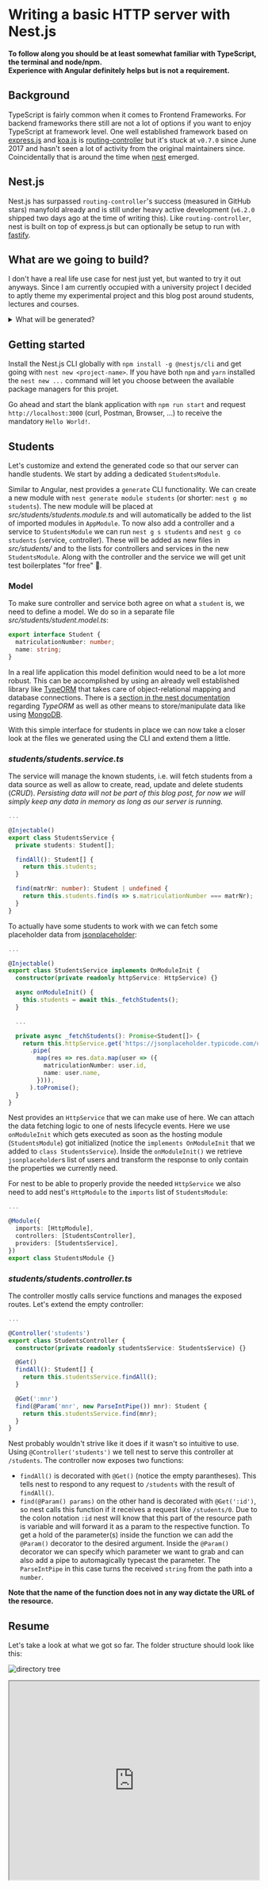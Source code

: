 # Writing a basic HTTP server with Nest.js

**To follow along you should be at least somewhat familiar with TypeScript, the terminal and node/npm.\
Experience with Angular definitely helps but is not a requirement.**

## Background

TypeScript is fairly common when it comes to Frontend Frameworks.
For backend frameworks there still are not a lot of options if you want to enjoy TypeScript at framework level. One well established framework based on [express.js](https://expressjs.com) and [koa.js](https://koajs.com/) is [routing-controller](https://github.com/typestack/routing-controllers) but it's stuck at `v0.7.0` since June 2017 and hasn't seen a lot of activity from the original maintainers since. Coincidentally that is around the time when [nest](https://nestjs.com/) emerged.

## Nest.js

Nest.js has surpassed `routing-controller`'s success (measured in GitHub stars) manyfold already and is still under heavy active development (`v6.2.0` shipped two days ago at the time of writing this). Like `routing-controller`, nest is built on top of express.js but can optionally be setup to run with [fastify](https://www.fastify.io/).

## What are we going to build?

I don't have a real life use case for nest just yet, but wanted to try it out anyways. Since I am currently occupied with a university project I decided to aptly theme my experimental project and this blog post around students, lectures and courses.

<details>
  <summary>What will be generated?</summary>
  <p>
After having run the `nest new project-name` command you will find a directory `project-name` (or whatever name you chose) which contains a bunch of config and metadata files (`package.json`, `tsconfig.json`, etc.) and a simple nest application in `src/`, complete with Unit- and E2E-tests written using [Jest](https://jestjs.io/).

Let's take a closer look at the files that got generated. To inclined readers it will be fairly obvious that nest is heavily inspired by [Angular](https://angular.io). They not only share similar decorators but also split code similarly and provide seemingly the same Dependency Injection (DI) functionality.

### *main.ts*

```ts
...

async function bootstrap() {
  const app = await NestFactory.create(AppModule);
  await app.listen(3000);
}
bootstrap();
```

Bootstraps your application by creating a new nest app and telling it to listen for requests on port 3000.

### *app.module.ts*

```ts
...

@Module({
  imports: [],
  controllers: [AppController],
  providers: [AppService],
})
export class AppModule {}
```

Defines `class AppModule` that is decorated with nest's `@Module()` decorator which receives a list of Controllers and Providers that are used throughout the module.

### *app.controller.ts*

```ts
...

@Controller()
export class AppController {
  constructor(private readonly appService: AppService) {}
  ...
}
```

Defines `class AppController`.
This class is decorated with nest's `@Controller()` decorator. In it's constructor it states a dependency to the `AppService` provided by the `AppModule`. This will be automatically resolved by nest.

### *app.service.ts*

```ts
...

@Injectable()
export class AppService {
  ...
}
```

Defines `class AppService` that provides service functionality in the application. It's decorated with `@Injectable()` to let nest know that this can be stated as a dependency somewhere else. For this to work `AppService` has to be enlisted in the array of providers in `AppModule`.

  </p>
</details>

## Getting started

Install the Nest.js CLI globally with `npm install -g @nestjs/cli` and get going with `nest new <project-name>`. If you have both `npm` and `yarn` installed the `nest new ...` command will let you choose between the available package managers for this projet.

Go ahead and start the blank application with `npm run start` and request `http://localhost:3000` (curl, Postman, Browser, ...) to receive the mandatory `Hello World!`.

## Students

Let's customize and extend the generated code so that our server can handle students. We start by adding a dedicated `StudentsModule`.

Similar to Angular, nest provides a `generate` CLI functionality. We can create a new module with `nest generate module students` (or shorter: `nest g mo students`). The new module will be placed at *src/students/students.module.ts* and will automatically be added to the list of imported modules in  `AppModule`. To now also add a controller and a service to `StudentsModule` we can run `nest g s students` and `nest g co students` (`s`ervice, `co`ntroller). These will be added as new files in *src/students/* and to the lists for controllers and services in the new `StudentsModule`. Along with the controller and the service we will get unit test boilerplates "for free" :tada:.

### Model

To make sure controller and service both agree on what a `student` is, we need to define a model. We do so in a separate file *src/students/student.model.ts*:

```ts
export interface Student {
  matriculationNumber: number;
  name: string;
}
```

In a real life application this model definition would need to be a lot more robust. This can be accomplished by using an already well established library like [TypeORM](https://github.com/typeorm/typeorm) that takes care of object-relational mapping and database connections. There is a [section in the nest documentation](https://docs.nestjs.com/techniques/database) regarding *TypeORM* as well as other means to store/manipulate data like using [MongoDB](https://www.mongodb.com/).

With this simple interface for students in place we can now take a closer look at the files we generated using the CLI and extend them a little.

### *students/students.service.ts*

The service will manage the known students, i.e. will fetch students from a data source as well as allow to create, read, update and delete students (*CRUD*). *Persisting data will not be part of this blog post, for now we will simply keep any data in memory as long as our server is running.*

```ts
...

@Injectable()
export class StudentsService {
  private students: Student[];

  findAll(): Student[] {
    return this.students;
  }

  find(matrNr: number): Student | undefined {
    return this.students.find(s => s.matriculationNumber === matrNr);
  }
}
```

To actually have some students to work with we can fetch some placeholder data from [jsonplaceholder](https://jsonplaceholder.typicode.com):

```ts
...

@Injectable()
export class StudentsService implements OnModuleInit {
  constructor(private readonly httpService: HttpService) {}

  async onModuleInit() {
    this.students = await this._fetchStudents();
  }

  ...

  private async _fetchStudents(): Promise<Student[]> {
    return this.httpService.get('https://jsonplaceholder.typicode.com/users')
      .pipe(
        map(res => res.data.map(user => ({
          matriculationNumber: user.id,
          name: user.name,
        }))),
      ).toPromise();
  }
}
```

Nest provides an `HttpService` that we can make use of here. We can attach the data fetching logic to one of nests lifecycle events. Here we use `onModuleInit` which gets executed as soon as the hosting module (`StudentsModule`) got initialized (notice the `implements OnModuleInit` that we added to `class StudentsService`). Inside the `onModuleInit()` we retrieve `jsonplaceholder`s list of users and transform the response to only contain the properties we currently need.

For nest to be able to properly provide the needed `HttpService` we also need to add nest's `HttpModule` to the `imports` list of `StudentsModule`:

```ts
...

@Module({
  imports: [HttpModule],
  controllers: [StudentsController],
  providers: [StudentsService],
})
export class StudentsModule {}
```

### *students/students.controller.ts*

The controller mostly calls service functions and manages the exposed routes. Let's extend the empty controller:

```ts
...

@Controller('students')
export class StudentsController {
  constructor(private readonly studentsService: StudentsService) {}

  @Get()
  findAll(): Student[] {
    return this.studentsService.findAll();
  }

  @Get(':mnr')
  find(@Param('mnr', new ParseIntPipe()) mnr): Student {
    return this.studentsService.find(mnr);
  }
}
```

Nest probably wouldn't strive like it does if it wasn't so intuitive to use. Using `@Controller('students')` we tell nest to serve this controller at `/students`. The controller now exposes two functions:
- `findAll()` is decorated with `@Get()` (notice the empty parantheses). This tells nest to respond to any request to `/students` with the result of `findAll()`.
- `find(@Param() params)` on the other hand is decorated with `@Get(':id')`, so nest calls this function if it receives a request like `/students/0`. Due to the colon notation `:id` nest will know that this part of the resource path is variable and will forward it as a param to the respective function. To get a hold of the parameter(s) inside the function we can add the `@Param()` decorator to the desired argument. Inside the `@Param()` decorator we can specify which parameter we want to grab and can also add a pipe to automagically typecast the parameter. The `ParseIntPipe` in this case turns the received `string` from the path into a `number`.

**Note that the name of the function does not in any way dictate the URL of the resource.**

## Resume

Let's take a look at what we got so far.
The folder structure should look like this:

![directory tree](/docs/tree.png)

<iframe src="https://stackblitz.com/edit/nestjs-test?embed=1&file=src/students/students.controller.ts&view=editor" width="100%" height="400px">

Let's go over each file
```ts
# app.module.ts
# (got rid of the not used AppController and AppService)

import { Module } from '@nestjs/common';
import { StudentsModule } from './students/students.module';

@Module({
  imports: [StudentsModule],
})
export class AppModule {}
```

```ts
# students/students.module.ts

import { Module, HttpModule } from '@nestjs/common';
import { StudentsController } from './students.controller';
import { StudentsService } from './students.service';

@Module({
  imports: [HttpModule],
  controllers: [StudentsController],
  providers: [StudentsService],
})
export class StudentsModule {}
```

```ts
# students/students.controller.ts

import { Controller, Get, Param, ParseIntPipe } from '@nestjs/common';
import { Student } from './students.model';
import { StudentsService } from './students.service';

@Controller('students')
export class StudentsController {
  constructor(private readonly studentsService: StudentsService) {}

  @Get()
  findAll(): Student[] {
    return this.studentsService.findAll();
  }

  @Get(':mnr')
  find(@Param('mnr', new ParseIntPipe()) mnr): Student {
    return this.studentsService.find(mnr);
  }
}
```

```ts
# students/students.service.ts

import { HttpService, Injectable, OnModuleInit } from '@nestjs/common';
import { map } from 'rxjs/operators';
import { Student } from './students.model';

@Injectable()
export class StudentsService implements OnModuleInit {
  private students: Student[] = [];

  constructor(private readonly httpService: HttpService) {}

  async onModuleInit() {
    this.students = await this._fetchStudents();
  }

  findAll(): Student[] {
    return this.students;
  }

  find(matrNr: number): Student | undefined {
    return this.students.find(s => s.matriculationNumber === matrNr);
  }

  private async _fetchStudents(): Promise<Student[]> {
    return this.httpService.get('https://jsonplaceholder.typicode.com/users')
      .pipe(
        map(res => res.data.map(user => ({
          matriculationNumber: user.id,
          name: user.name,
        }))),
      ).toPromise();
  }
}
```

If we start the nest application with `npm run start:dev`/`yarn run start:dev` (`:dev` to get a watcher for file changes) we will get an http server listening at port 3000 (unless you changed the port in `main.ts`).

Using a tool like [Postman](https://www.getpostman.com/) we can now start requesting data from our server:

Requesting `http://localhost:3000/students` will yield a list of students. Notice that Nest automatically stringifies objects and adds the `Content-Type: application/json` header to the response.

Requesting `http://localhost:3000/students/1` expectedly yields the student with id 1, which at the time of writing this is *Leanne Graham*:

```json
{
    "id": 1,
    "name": "Leanne Graham"
}
```
